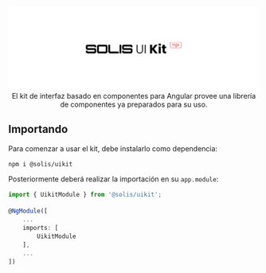 <img src="assets/uikit-md-banner.png" alt="Solis UI Kit ngx">

<center>
El kit de interfaz basado en componentes para Angular provee una librería de componentes ya preparados para su uso.
</center>

## Importando
Para comenzar a usar el kit, debe instalarlo como dependencia:

	npm i @solis/uikit

Posteriormente deberá realizar la importación en su ```app.module```:

```TypeScript
import { UikitModule } from '@solis/uikit';

@NgModule([
    ...
    imports: [
        UikitModule
    ],
    ...
])
```